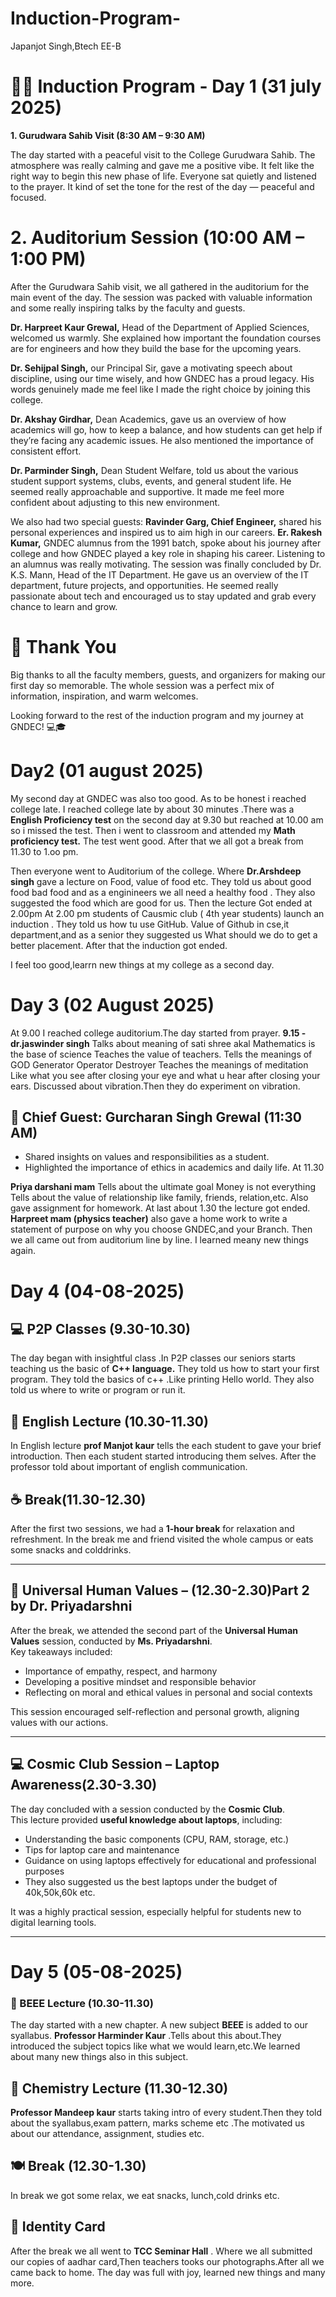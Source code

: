 # Induction-Program-
Japanjot Singh,Btech EE-B
# 🧑‍🎓 Induction Program - Day 1 (31 july 2025)
**1. Gurudwara Sahib Visit (8:30 AM – 9:30 AM)**

The day started with a peaceful visit to the College Gurudwara Sahib. The atmosphere was really calming and gave me a positive vibe. It felt like the right way to begin this new phase of life. Everyone sat quietly and listened to the prayer. It kind of set the tone for the rest of the day — peaceful and focused.

# 2. Auditorium Session (10:00 AM – 1:00 PM)
After the Gurudwara Sahib visit, we all gathered in the auditorium for the main event of the day. The session was packed with valuable information and some really inspiring talks by the faculty and guests.

 **Dr. Harpreet Kaur Grewal,** Head of the Department of Applied Sciences, welcomed us warmly. She explained how important the foundation courses are for engineers and how they build the base for the upcoming years.

**Dr. Sehijpal Singh,** our Principal Sir, gave a motivating speech about discipline, using our time wisely, and how GNDEC has a proud legacy. His words genuinely made me feel like I made the right choice by joining this college.

**Dr. Akshay Girdhar,** Dean Academics, gave us an overview of how academics will go, how to keep a balance, and how students can get help if they’re facing any academic issues. He also mentioned the importance of consistent effort.

**Dr. Parminder Singh,** Dean Student Welfare, told us about the various student support systems, clubs, events, and general student life. He seemed really approachable and supportive. It made me feel more confident about adjusting to this new environment.

We also had two special guests:
 **Ravinder Garg, Chief Engineer,** shared his personal experiences and inspired us to aim high in our careers.
**Er. Rakesh Kumar,** GNDEC alumnus from the 1991 batch, spoke about his journey after college and how GNDEC played a key role in shaping his career. Listening to an alumnus was really motivating.
The session was finally concluded by Dr. K.S. Mann, Head of the IT Department. He gave us an overview of the IT department, future projects, and opportunities. He seemed really passionate about tech and encouraged us to stay updated and grab every chance to learn and grow.

# 🙏 Thank You
Big thanks to all the faculty members, guests, and organizers for making our first day so memorable. The whole session was a perfect mix of information, inspiration, and warm welcomes.

Looking forward to the rest of the induction program and my journey at GNDEC! 💻🎓

# Day2 (01 august 2025)
My second day at GNDEC was also too good. As to be honest i reached college  late. I reached college late by about 30 minutes .There was a **English Proficiency test** on the second day at 9.30 but reached at 10.00 am so i missed the test. Then i went to classroom and attended my **Math proficiency test.** The test went good. After that we all got a break from 11.30 to 1.oo pm.

Then everyone went to Auditorium of the college. Where **Dr.Arshdeep singh** gave a lecture on Food, value of food etc. They told us about good food bad food and as a enginineers we all need a healthy food . They also suggested the food which are good for us. Then the lecture Got ended at 2.00pm
At 2.00 pm students of Causmic club ( 4th year students) launch an induction . They told us how tu use GitHub. Value of Github in cse,it department,and as a senior they suggested us What should we do to get a better placement.
After that the induction got ended. 

I feel too good,learrn new things at my college as a second day.

# Day 3 (02 August 2025)
At 9.00 I reached college auditorium.The day started from prayer.
**9.15 - dr.jaswinder singh**
Talks about meaning of sati shree akal
Mathematics is the base of science 
Teaches the value of teachers.
Tells the meanings of GOD 
Generator 
Operator 
Destroyer 
Teaches the meanings of meditation 
Like what you see after closing your eye and what u hear after closing your ears.
 Discussed about vibration.Then they do experiment on vibration.

## 🎤 Chief Guest: Gurcharan Singh Grewal (11:30 AM)
- Shared insights on values and responsibilities as a student.
- Highlighted the importance of ethics in academics and daily life.
 At 11.30

**Priya darshani mam**
Tells about the ultimate goal
Money is not everything 
Tells about the value of relationship like family, friends, relation,etc.
Also gave assignment for homework.
At last about 1.30 the lecture got ended.
**Harpreet mam (physics teacher)** also gave a home work to write a statement of purpose on why you choose GNDEC,and your Branch.
Then we all came out from auditorium line by line.
I learned meany new things again.

# Day 4 (04-08-2025)
## 💻 P2P Classes (9.30-10.30)
The day began with insightful class .In P2P classes our seniors starts teaching us the basic of **C++ language.** They told us how to start your first program. They told the basics of c++ .Like printing Hello world.
They also told us where to write or program or run it.
## 📖 English Lecture (10.30-11.30)
In English lecture **prof Manjot kaur** tells the each student to gave your brief introduction. Then each student started introducing them selves. After the professor told about important of english communication.
## ☕ Break(11.30-12.30)
After the first two sessions, we had a **1-hour break** for relaxation and refreshment.
In the break me and friend visited the whole campus or eats some snacks and colddrinks.

---

## 🌱 Universal Human Values – (12.30-2.30)Part 2 by Dr. Priyadarshni
After the break, we attended the second part of the **Universal Human Values** session, conducted by **Ms. Priyadarshni**.  
Key takeaways included:
- Importance of empathy, respect, and harmony
- Developing a positive mindset and responsible behavior
- Reflecting on moral and ethical values in personal and social contexts

This session encouraged self-reflection and personal growth, aligning values with our actions.

---

## 💻 Cosmic Club Session – Laptop Awareness(2.30-3.30)
The day concluded with a session conducted by the **Cosmic Club**.  
This lecture provided **useful knowledge about laptops**, including:
- Understanding the basic components (CPU, RAM, storage, etc.)
- Tips for laptop care and maintenance
- Guidance on using laptops effectively for educational and professional purposes
- They also suggested us the best laptops under the budget of 40k,50k,60k etc.

It was a highly practical session, especially helpful for students new to digital learning tools.

---
# Day 5 (05-08-2025)
### 🪫 BEEE Lecture (10.30-11.30)
The day started with a new chapter.
A new subject **BEEE** is added to our syallabus. **Professor 
Harminder Kaur** .Tells about this about.They introduced the subject topics like what we would learn,etc.We learned about many new things also in this subject.
## 🧪 Chemistry Lecture (11.30-12.30)
**Professor Mandeep kaur** starts taking intro of every student.Then they told about the syallabus,exam pattern, marks scheme etc .The motivated us about our attendance, assignment, studies etc.
##  🍽️ Break (12.30-1.30)
In break we got some relax, we eat snacks, lunch,cold drinks etc. 
## 🪪 Identity Card
After the break we all went to **TCC Seminar Hall** . Where we all submitted our copies of aadhar card,Then teachers tooks our photographs.After all we came back to home.
The day was full with joy, learned new things and many more.
